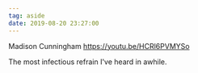 ```yaml
---
tag: aside
date: 2019-08-20 23:27:00
---
```

Madison Cunningham
https://youtu.be/HCRl6PVMYSo

The most infectious refrain I've heard in awhile. 